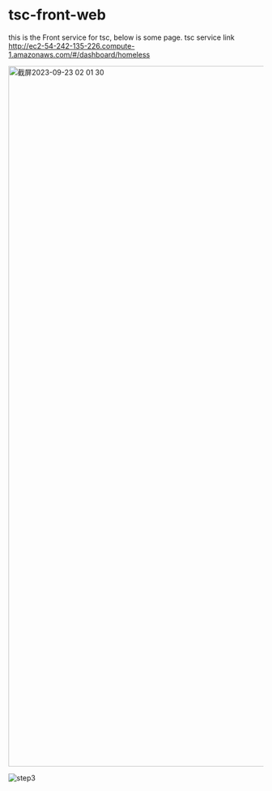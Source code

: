 # tsc-front-web
this is the Front service for tsc, below is some page.
tsc service link
http://ec2-54-242-135-226.compute-1.amazonaws.com/#/dashboard/homeless

<img width="1383" alt="截屏2023-09-23 02 01 30" src="https://github.com/rhencheng/tsc-front-web/assets/37975810/6d6ccce3-435f-4b70-8f95-ce7dd9e2bf18">

![step3](https://github.com/rhencheng/tsc-front-web/assets/37975810/38da0ddd-2d39-4489-8df0-51b6b0042bad)
